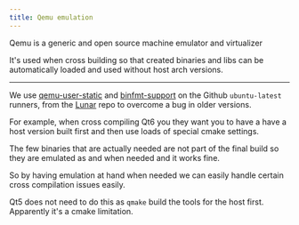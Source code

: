 ```yaml
---
title: Qemu emulation
---
```


Qemu is a generic and open source machine emulator and virtualizer

It's used when cross building so that created binaries and libs can be automatically loaded and used without host arch versions.

---

We use [qemu-user-static](https://packages.ubuntu.com/lunar/qemu-user-static) and [binfmt-support](https://packages.ubuntu.com/lunar/binfmt-support) on the Github `ubuntu-latest` runners, from the [Lunar](https://releases.ubuntu.com/lunar) repo to overcome a bug in older versions.

For example, when cross compiling Qt6 you they want you to have a have a host version built first and then use loads of special cmake settings.

The few binaries that are actually needed are not part of the final build so they are emulated as and when needed and it works fine.

So by having emulation at hand when needed we can easily handle certain cross compilation issues easily.

Qt5 does not need to do this as `qmake` build the tools for the host first. Apparently it's a cmake limitation.
